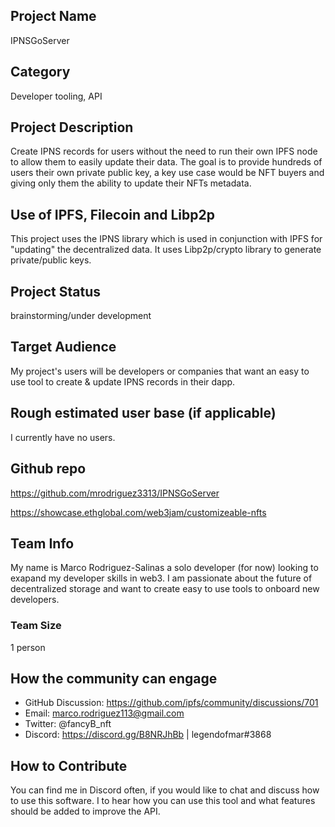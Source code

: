 ## Project Name <!-- Add your project name here with format "Project Name"-->
IPNSGoServer

## Category 
<!--developer tooling, application, wallet, infrastructure, etc-->
Developer tooling, API

## Project Description
<!--Describe your project in a few sentences. -->
Create IPNS records for users without the need to run their own IPFS node to allow them to easily update their data. The goal is to provide hundreds of users their own private public key, a key use case would be NFT buyers and giving only them the ability to update their NFTs metadata. 

## Use of IPFS, Filecoin and Libp2p
<!-- Describe how your project uses any or all of these technologies, and why. -->
This project uses the IPNS library which is used in conjunction with IPFS for "updating" the decentralized data. It uses Libp2p/crypto library to generate private/public keys.

## Project Status
<!--brainstorming, fundraising, under development, beta, shipped, etc-->
brainstorming/under development

## Target Audience
<!--Describe who will be your project's users-->
My project's users will be developers or companies that want an easy to use tool to create & update IPNS records in their dapp.

## Rough estimated user base (if applicable)
<!--How many users do you have right now?-->
I currently have no users.

## Github repo
<!--Attach a link to your GitHub repo - open source is required - please make sure your repo has a license file and is licensed using MIT open source license! -->
https://github.com/mrodriguez3313/IPNSGoServer

<!--If you're applying for a Next Step grant, add the URL to your hackathon submission here also-->
https://showcase.ethglobal.com/web3jam/customizeable-nfts

## Team Info
<!-- Introduce your amazing team - how many team members are working on this project and who are they?-->
My name is Marco Rodriguez-Salinas a solo developer (for now) looking to exapand my developer skills in web3. I am passionate about the future of decentralized storage and want to create easy to use tools to onboard new developers.

### Team Size  
1 person

## How the community can engage
* GitHub Discussion: https://github.com/ipfs/community/discussions/701  
* Email:  marco.rodriguez113@gmail.com
* Twitter:  @fancyB_nft
* Discord:  https://discord.gg/B8NRJhBb | legendofmar#3868

## How to Contribute
<!--How can the community contribute to your project?-->
You can find me in Discord often, if you would like to chat and discuss how to use this software. I to hear how you can use this tool and what features should be added to improve the API.